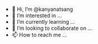 - 👋 Hi, I’m @kanyanatsang
- 👀 I’m interested in ...
- 🌱 I’m currently learning ...
- 💞️ I’m looking to collaborate on ...
- 📫 How to reach me ...

<!---
kanyanatsang/kanyanatsang is a ✨ special ✨ repository because its `README.md` (this file) appears on your GitHub profile.
You can click the Preview link to take a look at your changes.
--->
